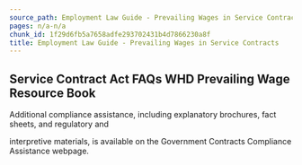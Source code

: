 ```yaml
---
source_path: Employment Law Guide - Prevailing Wages in Service Contracts.md
pages: n/a-n/a
chunk_id: 1f29d6fb5a7658adfe293702431b4d7866230a8f
title: Employment Law Guide - Prevailing Wages in Service Contracts
---
```

## Service Contract Act FAQs WHD Prevailing Wage Resource Book

Additional compliance assistance, including explanatory brochures, fact sheets, and regulatory and

interpretive materials, is available on the Government Contracts Compliance Assistance webpage.

